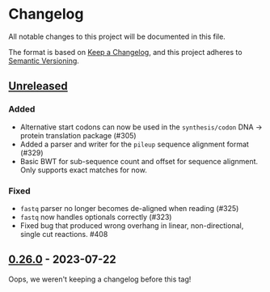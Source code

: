 # Changelog

All notable changes to this project will be documented in this file.

The format is based on [Keep a Changelog](https://keepachangelog.com/en/1.0.0/),
and this project adheres to [Semantic Versioning](https://semver.org/spec/v2.0.0.html).

## [Unreleased]

### Added
- Alternative start codons can now be used in the `synthesis/codon` DNA -> protein translation package (#305)
- Added a parser and writer for the `pileup` sequence alignment format (#329)
- Basic BWT for sub-sequence count and offset for sequence alignment. Only supports exact matches for now.

### Fixed
- `fastq` parser no longer becomes de-aligned when reading (#325)
- `fastq` now handles optionals correctly (#323)
-  Fixed bug that produced wrong overhang in linear, non-directional, single cut reactions. #408 

## [0.26.0] - 2023-07-22
Oops, we weren't keeping a changelog before this tag!

[unreleased]: https://github.com/TimothyStiles/poly/compare/v0.26.0...main
[0.26.0]: https://github.com/TimothyStiles/poly/releases/tag/v0.26.0
